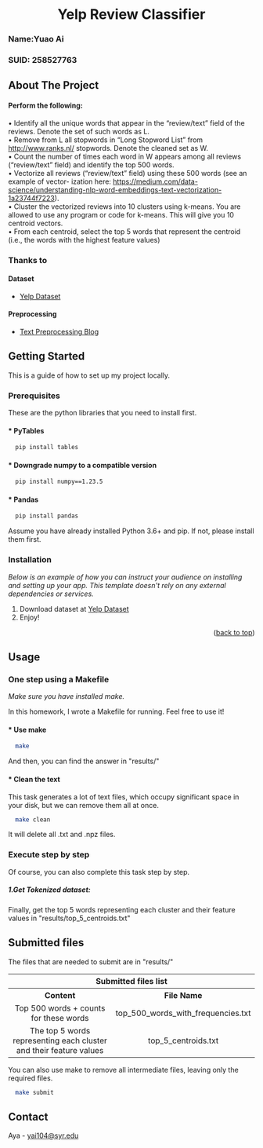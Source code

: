 <a id="readme-top"></a>

<h1 align="center">Yelp Review Classifier</h1>

### Name:Yuao Ai  
### SUID: 258527763




<!-- ABOUT THE PROJECT -->
## About The Project



#### Perform the following: 
• Identify all the unique words that appear in the “review/text” field of the reviews. Denote
the set of such words as L.  
• Remove from L all stopwords in “Long Stopword List” from http://www.ranks.nl/
stopwords. Denote the cleaned set as W.  
• Count the number of times each word in W appears among all reviews (“review/text” field)
and identify the top 500 words.  
• Vectorize all reviews (“review/text” field) using these 500 words (see an example of vector-
ization here: https://medium.com/data-science/understanding-nlp-word-embeddings-text-vectorization-1a23744f7223).  
• Cluster the vectorized reviews into 10 clusters using k-means. You are allowed to use any
program or code for k-means. This will give you 10 centroid vectors.  
• From each centroid, select the top 5 words that represent the centroid (i.e., the words with
the highest feature values)  


### Thanks to
#### Dataset
* [Yelp Dataset](https://www.yelp.com/dataset)

#### Preprocessing
* [Text Preprocessing Blog](https://thedatafrog.com/en/articles/text-preprocessing-machine-learning-yelp/)


<!-- GETTING STARTED -->
## Getting Started

This is a guide of how to set up my project locally.


### Prerequisites

These are the python libraries that you need to install first.
#### * PyTables
  ```sh
    pip install tables
  ```
#### * Downgrade numpy to a compatible version
  ```sh
    pip install numpy==1.23.5
  ```
#### * Pandas
  ```sh
    pip install pandas
  ```
  Assume you have already installed Python 3.6+ and pip. If not, please install them first.

### Installation

_Below is an example of how you can instruct your audience on installing and setting up your app. This template doesn't rely on any external dependencies or services._

1. Download dataset at [Yelp Dataset]((https://www.yelp.com/dataset))
2.  Enjoy!
<p align="right">(<a href="#readme-top">back to top</a>)</p>

## Usage
### One step using a Makefile  
*Make sure you have installed make.*  

In this homework, I wrote a Makefile for running. Feel free to use it!
#### * Use make
  ```sh
    make
  ```
And then, you can find the answer in "results/"

#### * Clean the text
This task generates a lot of text files, which occupy significant space in your disk, 
but we can remove them all at once.
  ```sh
    make clean
  ```
It will delete all .txt and .npz files.  


### Execute step by step
Of course, you can also complete this task step by step.
##### 1.Get Tokenized dataset:

  
Finally, get the top 5 words representing each cluster 
and their feature values in "results/top_5_centroids.txt"
## Submitted files
The files that are needed to submit are in "results/"
<table>
  <tr>
    <th colspan="2" align="center">Submitted files list</th>
  </tr>
  <tr>
    <th align="center"><strong>Content</strong></th>
    <th align="center"><strong>File Name</strong></th>
  </tr>
  <tr>
    <td align="center">Top 500 words + counts for these words</td>
    <td align="center">top_500_words_with_frequencies.txt</td>
  </tr>
  <tr>
    <td align="center">The top 5 words representing each cluster and their feature values</td>
    <td align="center">top_5_centroids.txt</td>
  </tr>
</table>


You can also use make to remove all intermediate files, leaving only the required files.
  ```sh
    make submit
  ```
## Contact

Aya -  yai104@syr.edu



